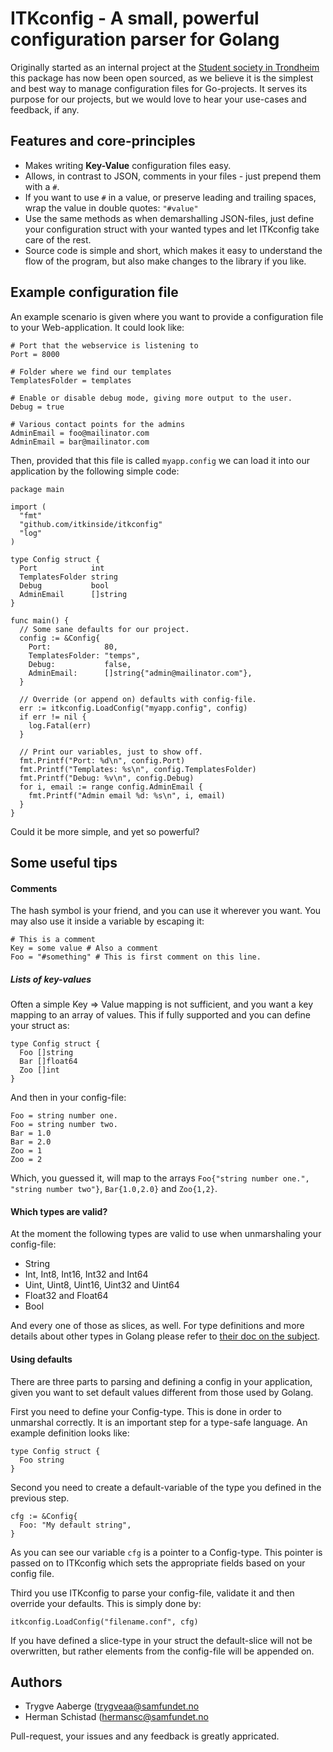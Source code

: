# ITKconfig - A small, powerful configuration parser for Golang

Originally started as an internal project at the [Student society in
Trondheim](http://samfundet.no) this package has now been open sourced, as we
believe it is the simplest and best way to manage configuration files for
Go-projects. It serves its purpose for our projects, but we would love to hear
your use-cases and feedback, if any.

## Features and core-principles

* Makes writing **Key-Value** configuration files easy.
* Allows, in contrast to JSON, comments in your files - just prepend them with a
  `#`.
* If you want to use `#` in a value, or preserve leading and trailing spaces,
  wrap the value in double quotes: `"#value"`
* Use the same methods as when demarshalling JSON-files, just define your
  configuration struct with your wanted types and let ITKconfig take care of the
  rest.
* Source code is simple and short, which makes it easy to understand the flow
  of the program, but also make changes to the library if you like.

## Example configuration file

An example scenario is given where you want to provide a configuration file to
your Web-application. It could look like:

    # Port that the webservice is listening to
    Port = 8000

    # Folder where we find our templates
    TemplatesFolder = templates

    # Enable or disable debug mode, giving more output to the user.
    Debug = true

    # Various contact points for the admins
    AdminEmail = foo@mailinator.com
    AdminEmail = bar@mailinator.com

Then, provided that this file is called `myapp.config` we can load it into our
application by the following simple code:

    package main

    import (
      "fmt"
      "github.com/itkinside/itkconfig"
      "log"
    )

    type Config struct {
      Port            int
      TemplatesFolder string
      Debug           bool
      AdminEmail      []string
    }

    func main() {
      // Some sane defaults for our project.
      config := &Config{
        Port:            80,
        TemplatesFolder: "temps",
        Debug:           false,
        AdminEmail:      []string{"admin@mailinator.com"},
      }

      // Override (or append on) defaults with config-file.
      err := itkconfig.LoadConfig("myapp.config", config)
      if err != nil {
        log.Fatal(err)
      }

      // Print our variables, just to show off.
      fmt.Printf("Port: %d\n", config.Port)
      fmt.Printf("Templates: %s\n", config.TemplatesFolder)
      fmt.Printf("Debug: %v\n", config.Debug)
      for i, email := range config.AdminEmail {
        fmt.Printf("Admin email %d: %s\n", i, email)
      }
    }

Could it be more simple, and yet so powerful?

## Some useful tips

#### Comments

The hash symbol is your friend, and you can use it wherever you want.
You may also use it inside a variable by escaping it:

    # This is a comment
    Key = some value # Also a comment
    Foo = "#something" # This is first comment on this line.

##### Lists of key-values

Often a simple Key => Value mapping is not sufficient, and you want a
key mapping to an array of values. This if fully supported and you can
define your struct as:

    type Config struct {
      Foo []string
      Bar []float64
      Zoo []int
    }

And then in your config-file:

    Foo = string number one.
    Foo = string number two.
    Bar = 1.0
    Bar = 2.0
    Zoo = 1
    Zoo = 2

Which, you guessed it, will map to the arrays `Foo{"string number one.",
"string number two"}`, `Bar{1.0,2.0}` and `Zoo{1,2}`.

#### Which types are valid?

At the moment the following types are valid to use when unmarshaling
your config-file:

* String
* Int, Int8, Int16, Int32 and Int64
* Uint, Uint8, Uint16, Uint32 and Uint64
* Float32 and Float64
* Bool

And every one of those as slices, as well. For type definitions and more
details about other types in Golang please refer to [their doc on the
subject](http://golang.org/ref/spec#Types).

#### Using defaults

There are three parts to parsing and defining a config in your
application, given you want to set default values different from those
used by Golang.

First you need to define your Config-type. This is done in order to
unmarshal correctly. It is an important step for a type-safe language.
An example definition looks like:

    type Config struct {
      Foo string
    }


Second you need to create a default-variable of the type you defined in
the previous step.

    cfg := &Config{
      Foo: "My default string",
    }

As you can see our variable `cfg` is a pointer to a Config-type. This
pointer is passed on to ITKconfig which sets the appropriate fields
based on your config file.

Third you use ITKconfig to parse your config-file, validate it and then
override your defaults. This is simply done by:

    itkconfig.LoadConfig("filename.conf", cfg)

If you have defined a slice-type in your struct the default-slice will
not be overwritten, but rather elements from the config-file will be
appended on.

## Authors

* Trygve Aaberge ([trygveaa@samfundet.no](mailto:trygveaa@samfundet.no)
* Herman Schistad ([hermansc@samfundet.no](mailto:hermansc@samfundet.no)

Pull-request, your issues and any feedback is greatly appricated.
